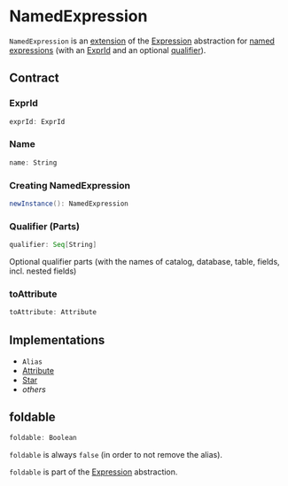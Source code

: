 # NamedExpression

`NamedExpression` is an [extension](#contract) of the [Expression](Expression.md) abstraction for [named expressions](#implementations) (with an [ExprId](#exprId) and an optional [qualifier](#qualifier)).

## Contract

### <span id="exprId"> ExprId

```scala
exprId: ExprId
```

### <span id="name"> Name

```scala
name: String
```

### <span id="newInstance"> Creating NamedExpression

```scala
newInstance(): NamedExpression
```

### <span id="qualifier"> Qualifier (Parts)

```scala
qualifier: Seq[String]
```

Optional qualifier parts (with the names of catalog, database, table, fields, incl. nested fields)

### <span id="toAttribute"> toAttribute

```scala
toAttribute: Attribute
```

## Implementations

* `Alias`
* [Attribute](Attribute.md)
* [Star](Star.md)
* _others_

## <span id="foldable"> foldable

```scala
foldable: Boolean
```

`foldable` is always `false` (in order to not remove the alias).

`foldable` is part of the [Expression](Expression.md#foldable) abstraction.
